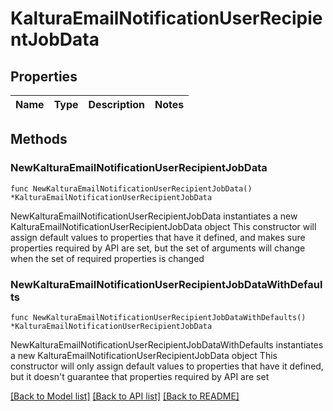 # KalturaEmailNotificationUserRecipientJobData

## Properties

Name | Type | Description | Notes
------------ | ------------- | ------------- | -------------

## Methods

### NewKalturaEmailNotificationUserRecipientJobData

`func NewKalturaEmailNotificationUserRecipientJobData() *KalturaEmailNotificationUserRecipientJobData`

NewKalturaEmailNotificationUserRecipientJobData instantiates a new KalturaEmailNotificationUserRecipientJobData object
This constructor will assign default values to properties that have it defined,
and makes sure properties required by API are set, but the set of arguments
will change when the set of required properties is changed

### NewKalturaEmailNotificationUserRecipientJobDataWithDefaults

`func NewKalturaEmailNotificationUserRecipientJobDataWithDefaults() *KalturaEmailNotificationUserRecipientJobData`

NewKalturaEmailNotificationUserRecipientJobDataWithDefaults instantiates a new KalturaEmailNotificationUserRecipientJobData object
This constructor will only assign default values to properties that have it defined,
but it doesn't guarantee that properties required by API are set


[[Back to Model list]](../README.md#documentation-for-models) [[Back to API list]](../README.md#documentation-for-api-endpoints) [[Back to README]](../README.md)


